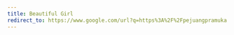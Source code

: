 ```yaml
---
title: Beautiful Girl
redirect_to: https://www.google.com/url?q=https%3A%2F%2Fpejuangpramuka.blogspot.com%2Fp%2Fbeautiful-girl.html&sa=D&sntz=1&usg=AOvVaw2w8ZufN1eYa5ZF8Kthx-P1
---
```

